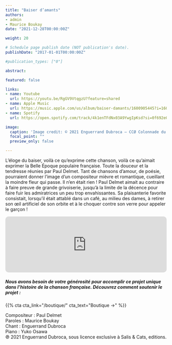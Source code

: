 ```yaml
---
title: "Baiser d’amants"
authors:
- admin
- Maurice Boukay
date: "2021-12-28T00:00:00Z"

weight: 20

# Schedule page publish date (NOT publication's date).
publishDate: "2017-01-01T00:00:00Z"

#publication_types: ["0"]

abstract: 

featured: false

links:
- name: Youtube
  url: https://youtu.be/RgGV9VtqgzU?feature=shared
- name: Apple Music
  url: https://music.apple.com/us/album/baiser-damants/1600905445?i=1600905968
- name: Spotify
  url: https://open.spotify.com/track/4k1enTFdNx03A9YwgIpKsd?si=0f692e09c5a544fb

image:
  caption: 'Image credit: © 2021 Enguerrand Dubroca – CCØ Colonnade du Louvre en hiver, Anonyme – Paris Collections / Musée Carnavalet'
  focal_point: ""
  preview_only: false

---
```


L’éloge du baiser, voilà ce qu’exprime cette chanson, voilà ce qu’aimait exprimer la Belle Époque populaire française. Toute la douceur et la tendresse réunies par Paul Delmet. Tant de chansons d’amour, de poésie, pourraient donner l’image d’un compositeur mièvre et romantique, cueillant la moindre fleur qui passe. Il n’en était rien ! Paul Delmet aimait au contraire à faire preuve de grande grivoiserie, jusqu’à la limite de la décence pour faire fuir les admiratrices un peu trop envahissantes. Sa plaisanterie favorite consistait, lorsqu’il était attablé dans un café, au milieu des dames, à retirer son œil artificiel de son orbite et à le choquer contre son verre pour appeler le garçon !


<iframe allow="autoplay *; encrypted-media *; fullscreen *; clipboard-write" frameborder="0" height="175" style="width:100%;max-width:720px;overflow:hidden;border-radius:10px;" sandbox="allow-forms allow-popups allow-same-origin allow-scripts allow-storage-access-by-user-activation allow-top-navigation-by-user-activation" src="https://embed.music.apple.com/us/album/baiser-damants/1600905445?i=1600905968"></iframe>

##### Nous avons besoin de votre générosité pour accomplir ce projet unique dans l’histoire de la chanson française. Découvrez comment soutenir le projet :
{{% cta cta_link="/boutique/" cta_text="Boutique →" %}}

<p>Compositeur : Paul Delmet <br>
Paroles : Maurice Boukay<br>
Chant : Enguerrand Dubroca<br>
Piano : Yuko Osawa<br>
℗ 2021 Enguerrand Dubroca, sous licence exclusive à Salis & Cats, editions.</p>



